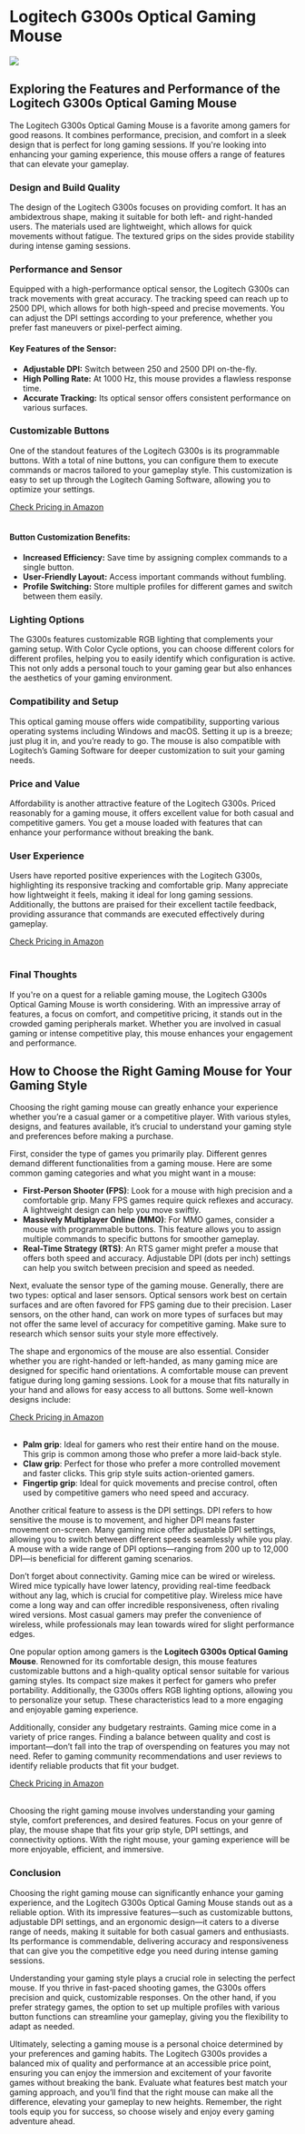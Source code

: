 <h1>Logitech G300s Optical Gaming Mouse</h2>
<p><img src="https://articleaigenerator.com/generated_image/logitech-g300s-optical-gaming-mouse-1740732585.png"></p>
<h2>Exploring the Features and Performance of the Logitech G300s Optical Gaming Mouse</h2><div>
<p>The Logitech G300s Optical Gaming Mouse is a favorite among gamers for good reasons. It combines performance, precision, and comfort in a sleek design that is perfect for long gaming sessions. If you're looking into enhancing your gaming experience, this mouse offers a range of features that can elevate your gameplay.</p>

<h3>Design and Build Quality</h3>
<p>The design of the Logitech G300s focuses on providing comfort. It has an ambidextrous shape, making it suitable for both left- and right-handed users. The materials used are lightweight, which allows for quick movements without fatigue. The textured grips on the sides provide stability during intense gaming sessions.</p>

<h3>Performance and Sensor</h3>
<p>Equipped with a high-performance optical sensor, the Logitech G300s can track movements with great accuracy. The tracking speed can reach up to 2500 DPI, which allows for both high-speed and precise movements. You can adjust the DPI settings according to your preference, whether you prefer fast maneuvers or pixel-perfect aiming.</p>

<h4>Key Features of the Sensor:</h4>
<ul>
    <li><strong>Adjustable DPI:</strong> Switch between 250 and 2500 DPI on-the-fly.</li>
    <li><strong>High Polling Rate:</strong> At 1000 Hz, this mouse provides a flawless response time.</li>
    <li><strong>Accurate Tracking:</strong> Its optical sensor offers consistent performance on various surfaces.</li>
</ul>

<h3>Customizable Buttons</h3>
<p>One of the standout features of the Logitech G300s is its programmable buttons. With a total of nine buttons, you can configure them to execute commands or macros tailored to your gameplay style. This customization is easy to set up through the Logitech Gaming Software, allowing you to optimize your settings.</p>
<a href="https://bit.ly/4kmxLsW">Check Pricing in Amazon</a><br><br>
<h4>Button Customization Benefits:</h4>
<ul>
    <li><strong>Increased Efficiency:</strong> Save time by assigning complex commands to a single button.</li>
    <li><strong>User-Friendly Layout:</strong> Access important commands without fumbling.</li>
    <li><strong>Profile Switching:</strong> Store multiple profiles for different games and switch between them easily.</li>
</ul>

<h3>Lighting Options</h3>
<p>The G300s features customizable RGB lighting that complements your gaming setup. With Color Cycle options, you can choose different colors for different profiles, helping you to easily identify which configuration is active. This not only adds a personal touch to your gaming gear but also enhances the aesthetics of your gaming environment.</p>

<h3>Compatibility and Setup</h3>
<p>This optical gaming mouse offers wide compatibility, supporting various operating systems including Windows and macOS. Setting it up is a breeze; just plug it in, and you’re ready to go. The mouse is also compatible with Logitech’s Gaming Software for deeper customization to suit your gaming needs.</p>

<h3>Price and Value</h3>
<p>Affordability is another attractive feature of the Logitech G300s. Priced reasonably for a gaming mouse, it offers excellent value for both casual and competitive gamers. You get a mouse loaded with features that can enhance your performance without breaking the bank.</p>

<h3>User Experience</h3>
<p>Users have reported positive experiences with the Logitech G300s, highlighting its responsive tracking and comfortable grip. Many appreciate how lightweight it feels, making it ideal for long gaming sessions. Additionally, the buttons are praised for their excellent tactile feedback, providing assurance that commands are executed effectively during gameplay.</p>
<a href="https://bit.ly/4kmxLsW">Check Pricing in Amazon</a><br><br>
<h3>Final Thoughts</h3>
<p>If you're on a quest for a reliable gaming mouse, the Logitech G300s Optical Gaming Mouse is worth considering. With an impressive array of features, a focus on comfort, and competitive pricing, it stands out in the crowded gaming peripherals market. Whether you are involved in casual gaming or intense competitive play, this mouse enhances your engagement and performance.</p>
</div><h2>How to Choose the Right Gaming Mouse for Your Gaming Style</h2><p>Choosing the right gaming mouse can greatly enhance your experience whether you’re a casual gamer or a competitive player. With various styles, designs, and features available, it’s crucial to understand your gaming style and preferences before making a purchase.</p>
<p>First, consider the type of games you primarily play. Different genres demand different functionalities from a gaming mouse. Here are some common gaming categories and what you might want in a mouse:</p>
<ul>
    <li><strong>First-Person Shooter (FPS)</strong>: Look for a mouse with high precision and a comfortable grip. Many FPS games require quick reflexes and accuracy. A lightweight design can help you move swiftly.</li>
    <li><strong>Massively Multiplayer Online (MMO)</strong>: For MMO games, consider a mouse with programmable buttons. This feature allows you to assign multiple commands to specific buttons for smoother gameplay.</li>
    <li><strong>Real-Time Strategy (RTS)</strong>: An RTS gamer might prefer a mouse that offers both speed and accuracy. Adjustable DPI (dots per inch) settings can help you switch between precision and speed as needed.</li>
</ul>
<p>Next, evaluate the sensor type of the gaming mouse. Generally, there are two types: optical and laser sensors. Optical sensors work best on certain surfaces and are often favored for FPS gaming due to their precision. Laser sensors, on the other hand, can work on more types of surfaces but may not offer the same level of accuracy for competitive gaming. Make sure to research which sensor suits your style more effectively.</p>
<p>The shape and ergonomics of the mouse are also essential. Consider whether you are right-handed or left-handed, as many gaming mice are designed for specific hand orientations. A comfortable mouse can prevent fatigue during long gaming sessions. Look for a mouse that fits naturally in your hand and allows for easy access to all buttons. Some well-known designs include:</p>
<a href="https://bit.ly/4kmxLsW">Check Pricing in Amazon</a><br><br><ul>
    <li><strong>Palm grip</strong>: Ideal for gamers who rest their entire hand on the mouse. This grip is common among those who prefer a more laid-back style.</li>
    <li><strong>Claw grip</strong>: Perfect for those who prefer a more controlled movement and faster clicks. This grip style suits action-oriented gamers.</li>
    <li><strong>Fingertip grip</strong>: Ideal for quick movements and precise control, often used by competitive gamers who need speed and accuracy.</li>
</ul>
<p>Another critical feature to assess is the DPI settings. DPI refers to how sensitive the mouse is to movement, and higher DPI means faster movement on-screen. Many gaming mice offer adjustable DPI settings, allowing you to switch between different speeds seamlessly while you play. A mouse with a wide range of DPI options—ranging from 200 up to 12,000 DPI—is beneficial for different gaming scenarios.</p>
<p>Don’t forget about connectivity. Gaming mice can be wired or wireless. Wired mice typically have lower latency, providing real-time feedback without any lag, which is crucial for competitive play. Wireless mice have come a long way and can offer incredible responsiveness, often rivaling wired versions. Most casual gamers may prefer the convenience of wireless, while professionals may lean towards wired for slight performance edges.</p>
<p>One popular option among gamers is the <strong>Logitech G300s Optical Gaming Mouse</strong>. Renowned for its comfortable design, this mouse features customizable buttons and a high-quality optical sensor suitable for various gaming styles. Its compact size makes it perfect for gamers who prefer portability. Additionally, the G300s offers RGB lighting options, allowing you to personalize your setup. These characteristics lead to a more engaging and enjoyable gaming experience.</p>
<p>Additionally, consider any budgetary restraints. Gaming mice come in a variety of price ranges. Finding a balance between quality and cost is important—don’t fall into the trap of overspending on features you may not need. Refer to gaming community recommendations and user reviews to identify reliable products that fit your budget.</p>
<a href="https://bit.ly/4kmxLsW">Check Pricing in Amazon</a><br><br><p>Choosing the right gaming mouse involves understanding your gaming style, comfort preferences, and desired features. Focus on your genre of play, the mouse shape that fits your grip style, DPI settings, and connectivity options. With the right mouse, your gaming experience will be more enjoyable, efficient, and immersive.</p><h3>Conclusion</h3><p>Choosing the right gaming mouse can significantly enhance your gaming experience, and the Logitech G300s Optical Gaming Mouse stands out as a reliable option. With its impressive features—such as customizable buttons, adjustable DPI settings, and an ergonomic design—it caters to a diverse range of needs, making it suitable for both casual gamers and enthusiasts. Its performance is commendable, delivering accuracy and responsiveness that can give you the competitive edge you need during intense gaming sessions.</p>
<p>Understanding your gaming style plays a crucial role in selecting the perfect mouse. If you thrive in fast-paced shooting games, the G300s offers precision and quick, customizable responses. On the other hand, if you prefer strategy games, the option to set up multiple profiles with various button functions can streamline your gameplay, giving you the flexibility to adapt as needed.</p>
<p>Ultimately, selecting a gaming mouse is a personal choice determined by your preferences and gaming habits. The Logitech G300s provides a balanced mix of quality and performance at an accessible price point, ensuring you can enjoy the immersion and excitement of your favorite games without breaking the bank. Evaluate what features best match your gaming approach, and you’ll find that the right mouse can make all the difference, elevating your gameplay to new heights. Remember, the right tools equip you for success, so choose wisely and enjoy every gaming adventure ahead.</p>
